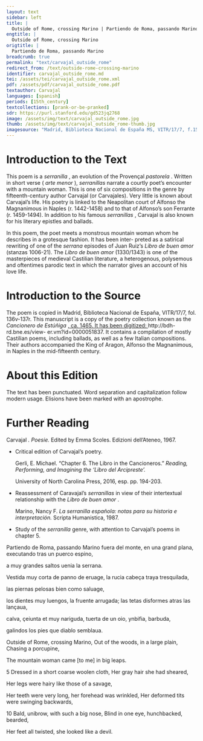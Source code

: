 ```yaml
---
layout: text
sidebar: left
title: |
  Outside of Rome, crossing Marino | Partiendo de Roma, passando Marino
engtitle: |
  Outside of Rome, crossing Marino
origtitle: |
  Partiendo de Roma, passando Marino
breadcrumb: true
permalink: "text/carvajal_outside_rome"
redirect_from: /text/outside-rome-crossing-marino
identifier: carvajal_outside_rome.md
tei: /assets/tei/carvajal_outside_rome.xml
pdf: /assets/pdf/carvajal_outside_rome.pdf
textauthor: Carvajal
languages: [spanish]
periods: [15th_century]
textcollections: [prank-or-be-pranked]
sdr: https://purl.stanford.edu/gd523jq2768
image: /assets/img/text/carvajal_outside_rome.jpg
thumb: /assets/img/text/carvajal_outside_rome-thumb.jpg
imagesource: "Madrid, Biblioteca Nacional de España MS, VITR/17/7, f.157r [Public domain]"
---
```

<h1>Introduction to the Text</h1>
<p>This poem is a <i> serranilla</i> , an evolution of the Provençal <i> pastorela</i> . Written in short verse (<i> arte menor</i> ), <i> serranillas </i> narrate a courtly poet’s encounter with a mountain woman. This is one of six compositions in the genre by fifteenth-century author Carvajal (or Carvajales). Very little is known about Carvajal’s life. His poetry is linked to the Neapolitan court of Alfonso the Magnanimous in Naples (r. 1442-1458) and to that of Alfonso’s son Ferrante (r. 1459-1494). In addition to his famous <i> serranillas</i> , Carvajal is also known for his literary epistles and ballads.</p>

<p>In this poem, the poet meets a monstrous mountain woman whom he describes in a grotesque fashion. It has been inter- preted as a satirical rewriting of one of the <i> serrana </i> episodes of Juan Ruiz’s <i> Libro de buen amor </i> (stanzas 1006-21). The <i> Libro de buen amor </i> (1330/1343) is one of the masterpieces of medieval Castilian literature, a heterogenous, polysemous and oftentimes parodic text in which the narrator gives an account of his love life.</p>

<h1>Introduction to the Source</h1>
<p>The poem is copied in Madrid, Biblioteca Nacional de España, VITR/17/7, fol. 136v-137r. This manuscript is a copy of the poetry collection known as the <i> Cancionero de Estúñiga</i> <a href="http://bdh-rd.bne.es/view-" target="_blank"> , ca. 1465. It has been digitized: </a> http://bdh-rd.bne.es/view- er.vm?id=0000051837. It contains a compilation of mostly Castilian poems, including ballads, as well as a few Italian compositions. Their authors accompanied the King of Aragon, Alfonso the Magnanimous, in Naples in the mid-fifteenth century.</p>

<h1>About this Edition</h1>
<p>The text has been punctuated. Word separation and capitalization follow modern usage. Elisions have been marked with an apostrophe.</p>

<h1>Further Reading</h1>
<p>Carvajal<i> . Poesie. </i> Edited by Emma Scoles. Edizioni dell’Ateneo, 1967.</p>
<ul id="l1">
<li>
<p>Critical edition of Carvajal’s poetry.</p>
<p>Gerli, E. Michael. “Chapter 6. The Libro in the Cancioneros.” <i> Reading, Performing, and Imagining the ‘Libro del Arcipreste’.</i></p>
<p>University of North Carolina Press, 2016, esp. pp. 194-203.</p>
</li>
<li>
<p>Reassessment of Caravajal’s <em>serranillas</em> in view of their intertextual relationship with the <em>Libro de buen amor</em> .</p>
<p>Marino, Nancy F. <i> La serranilla española: notas para su historia e interpretación. </i> Scripta Humanistica, 1987.</p>
</li>
<li>
<p>Study of the <em>serranilla</em> genre, with attention to Carvajal’s poems in chapter 5.</p>
</li>
</ul>

<p>Partiendo de Roma, passando Marino fuera del monte, en una grand plana, executando tras un puerco espino,</p>
<p>a muy grandes saltos uenia la serrana.</p>

<p>Vestida muy corta de panno de eruage, la rucia cabeça traya tresquilada,</p>
<p>las piernas pelosas bien como saluage,</p>
<p>los dientes muy luengos, la fruente arrugada; las tetas disformes atras las lançaua,</p>
<p>calva, çeiunta et muy nariguda, tuerta de un oio, ynbifia, barbuda,</p>
<p>galindos los pies que diablo semblaua.</p>
<p>Outside of Rome, crossing Marino, Out of the woods, in a large plain, Chasing a porcupine,</p>
<p>The mountain woman came [to me] in big leaps.</p>

<p>5 Dressed in a short coarse woolen cloth, Her gray hair she had sheared,</p>
<p>Her legs were hairy like those of a savage,</p>
<p>Her teeth were very long, her forehead was wrinkled, Her deformed tits were swinging backwards,</p>
<p>10 Bald, unibrow, with such a big nose, Blind in one eye, hunchbacked, bearded,</p>
<p>Her feet all twisted, she looked like a devil.</p>

